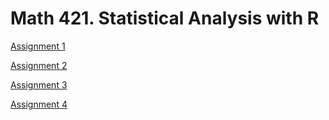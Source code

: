 # Math 421. Statistical Analysis with R

[Assignment 1](Assignment1.html)

[Assignment 2](Assignment2.html)

[Assignment 3](Assignment3.html)

[Assignment 4](Assignment4.html)
